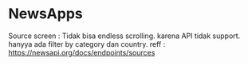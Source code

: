 # NewsApps
Source screen : Tidak bisa endless scrolling. karena API tidak support. hanyya ada filter by category dan country. reff : https://newsapi.org/docs/endpoints/sources
